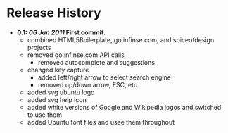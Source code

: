 Release History
=============

* __0.1: *06 Jan 2011* First commit.__
    * combined HTML5Boilerplate, go.infinse.com, and spiceofdesign projects
    * removed go.infinse.com API calls
        * removed autocomplete and suggestions
    * changed key capture
        * added left/right arrow to select search engine
        * removed up/down arrow, ESC, etc
    * added svg ubuntu logo
    * added svg help icon
    * added white versions of Google and Wikipedia logos and switched to use them
    * added Ubuntu font files and usee them throughout


